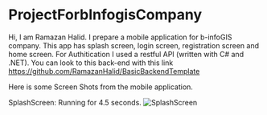 # ProjectForbInfogisCompany

Hi, I am Ramazan Halid. I prepare a mobile application for b-infoGIS company. This app has splash screen, login screen, registration screen and home screen.
For Authitication I used a restful API (written with C# and .NET). You can look to this back-end with this link https://github.com/RamazanHalid/BasicBackendTemplate

Here is some Screen Shots from the mobile application.

SplashScreen: Running for 4.5 seconds.
 ![SplashScreen](https://user-images.githubusercontent.com/42031794/123752414-6df51c80-d8c1-11eb-9a80-5df4095cfd02.png)
 
